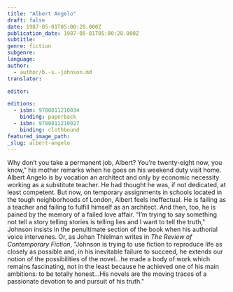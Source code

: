 ```yaml
---
title: "Albert Angelo"
draft: false
date: 1987-05-01T05:00:28.000Z
publication_date: 1987-05-01T05:00:28.000Z
subtitle:
genre: fiction
subgenre:
language:
author:
  - author/b.-s.-johnson.md
translator:

editor:

editions:
  - isbn: 9780811210034
    binding: paperback
  - isbn: 9780811210027
    binding: clothbound
featured_image_path:
_slug: albert-angelo
---
```


Why don’t you take a permanent job, Albert? You’re twenty-eight now, you know," his mother remarks when he goes on his weekend duty visit home. Albert Angelo is by vocation an architect and only by economic necessity working as a substitute teacher. He had thought he was, if not dedicated, at least competent. But now, on temporary assignments in schools located in the tough neighborhoods of London, Albert feels ineffectual. He is failing as a teacher and failing to fulfill himself as an architect. And then, too, he is pained by the memory of a failed love affair. "I’m trying to say something not tell a story telling stories is telling lies and I want to tell the truth," Johnson insists in the penultimate section of the book when his authorial voice intervenes. Or, as Johan Thielman writes in _The Review of Contemporary Fiction_, "Johnson is trying to use fiction to reproduce life as closely as possible and, in his inevitable failure to succeed, he extends our notion of the possibilities of the novel...he made a body of work which remains fascinating, not in the least because he achieved one of his main ambitions: to be totally honest...His novels are the moving traces of a passionate devotion to and pursuit of his truth."

